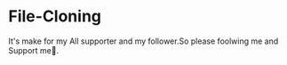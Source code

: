 # File-Cloning
It's make for my All supporter and my follower.So please foolwing me and Support me🥰.
